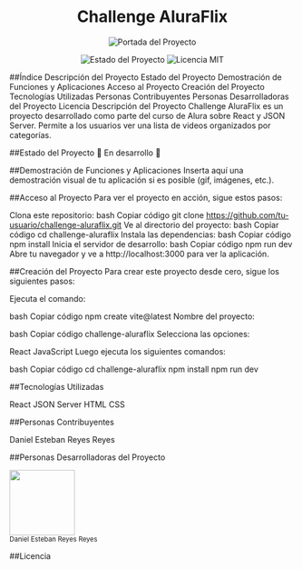 <h1 align="center">Challenge AluraFlix</h1>
<p align="center">
  <img src="https://via.placeholder.com/800x400.png?text=Challenge+AluraFlix" alt="Portada del Proyecto">
</p>
<p align="center">
  <img src="https://img.shields.io/badge/STATUS-EN%20DESAROLLO-green" alt="Estado del Proyecto">
  <img src="https://img.shields.io/badge/LICENSE-MIT-blue" alt="Licencia MIT">
</p>
##Índice
Descripción del Proyecto
Estado del Proyecto
Demostración de Funciones y Aplicaciones
Acceso al Proyecto
Creación del Proyecto
Tecnologías Utilizadas
Personas Contribuyentes
Personas Desarrolladoras del Proyecto
Licencia
Descripción del Proyecto
Challenge AluraFlix es un proyecto desarrollado como parte del curso de Alura sobre React y JSON Server. Permite a los usuarios ver una lista de videos organizados por categorías.

##Estado del Proyecto
🚧 En desarrollo 🚧

##Demostración de Funciones y Aplicaciones
Inserta aquí una demostración visual de tu aplicación si es posible (gif, imágenes, etc.).

##Acceso al Proyecto
Para ver el proyecto en acción, sigue estos pasos:

Clona este repositorio:
bash
Copiar código
git clone https://github.com/tu-usuario/challenge-aluraflix.git
Ve al directorio del proyecto:
bash
Copiar código
cd challenge-aluraflix
Instala las dependencias:
bash
Copiar código
npm install
Inicia el servidor de desarrollo:
bash
Copiar código
npm run dev
Abre tu navegador y ve a http://localhost:3000 para ver la aplicación.

##Creación del Proyecto
Para crear este proyecto desde cero, sigue los siguientes pasos:

Ejecuta el comando:

bash
Copiar código
npm create vite@latest
Nombre del proyecto:

bash
Copiar código
challenge-aluraflix
Selecciona las opciones:

React
JavaScript
Luego ejecuta los siguientes comandos:

bash
Copiar código
cd challenge-aluraflix
npm install
npm run dev

##Tecnologías Utilizadas

React
JSON Server
HTML
CSS

##Personas Contribuyentes

Daniel Esteban Reyes Reyes

##Personas Desarrolladoras del Proyecto

<img src="https://avatars.githubusercontent.com/u/56520204?v=4" width=115><br>
<sub>Daniel Esteban Reyes Reyes</sub>


##Licencia